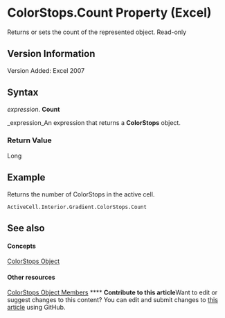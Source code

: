 
# ColorStops.Count Property (Excel)

Returns or sets the count of the represented object. Read-only


## Version Information

Version Added: Excel 2007 


## Syntax

 _expression_. **Count**

 _expression_An expression that returns a  **ColorStops** object.


### Return Value

Long


## Example

Returns the number of ColorStops in the active cell.


```
ActiveCell.Interior.Gradient.ColorStops.Count
```


## See also


#### Concepts


 [ColorStops Object](e138347b-f03c-2f50-bf61-f7f2182c9681.md)
#### Other resources


 [ColorStops Object Members](864479e0-3690-70b8-a062-1b48825e00b8.md)
****   **Contribute to this article**Want to edit or suggest changes to this content? You can edit and submit changes to  [this article](https://github.com/jhershey00/VBA_Excel_Test/OpenXMLCon/articles/0574a698-ff87-56e3-eea9-aa2e6e77f270.md) using GitHub.

